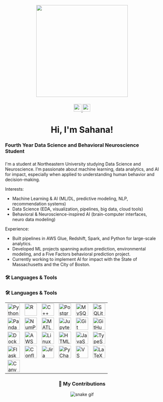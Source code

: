<div align="center">
  <img height="300" src="https://encrypted-tbn0.gstatic.com/images?q=tbn:ANd9GcTEf5OgidiJ0le7cG5XddbCzuV_xLJm6MBUuQ&s" />
</div>

###

<div align="center">
  <a href="https://www.linkedin.com/in/sahana-dhar/">
    <img src="https://img.shields.io/static/v1?message=LinkedIn&logo=linkedin&label=&color=0077B5&logoColor=white&style=for-the-badge" height="25" />
  </a>
  <a href="mailto:sahanadhar@outlook.com">
    <img src="https://img.shields.io/static/v1?message=Outlook&logo=microsoft-outlook&label=&color=0078D4&logoColor=white&style=for-the-badge" height="25" />
  </a>
</div>

###

<h1 align="center">Hi, I'm Sahana! </h1>

###

<h3 align="left"> Fourth Year Data Science and Behavioral Neuroscience Student</h3>

###

<p align="left">
I'm a student at Northeastern University studying Data Science and Neuroscience.  
I’m passionate about machine learning, data analytics, and AI for impact, especially when applied to understanding human behavior and decision-making.  

 Interests:  
- Machine Learning & AI (ML/DL, predictive modeling, NLP, recommendation systems)  
- Data Science (EDA, visualization, pipelines, big data, cloud tools)  
- Behavioral & Neuroscience-inspired AI (brain-computer interfaces, neuro data modeling)  

 Experience:  
- Built pipelines in AWS Glue, Redshift, Spark, and Python for large-scale analytics.  
- Developed ML projects spanning autism prediction, environmental modeling, and a Five Factors behavioral prediction project.  
- Currently working to implement AI for impact with the State of Massachusetts and the City of Boston.
</p>

###

<h3 align="left">🛠 Languages & Tools</h3>

### 🛠 Languages & Tools

<table>
  <tr>
    <td><img height="40" src="https://cdn.jsdelivr.net/gh/devicons/devicon/icons/python/python-original.svg" alt="Python"/></td>
    <td><img height="40" src="https://cdn.jsdelivr.net/gh/devicons/devicon/icons/r/r-original.svg" alt="R"/></td>
    <td><img height="40" src="https://cdn.jsdelivr.net/gh/devicons/devicon/icons/cplusplus/cplusplus-original.svg" alt="C++"/></td>
    <td><img height="40" src="https://cdn.jsdelivr.net/gh/devicons/devicon/icons/postgresql/postgresql-original.svg" alt="PostgreSQL"/></td>
    <td><img height="40" src="https://cdn.jsdelivr.net/gh/devicons/devicon/icons/mysql/mysql-original.svg" alt="MySQL"/></td>
    <td><img height="40" src="https://cdn.jsdelivr.net/gh/devicons/devicon/icons/sqlite/sqlite-original.svg" alt="SQLite"/></td>
  </tr>
  <tr>
    <td><img height="40" src="https://cdn.jsdelivr.net/gh/devicons/devicon/icons/pandas/pandas-original.svg" alt="Pandas"/></td>
    <td><img height="40" src="https://cdn.jsdelivr.net/gh/devicons/devicon/icons/numpy/numpy-original.svg" alt="NumPy"/></td>
    <td><img height="40" src="https://cdn.jsdelivr.net/gh/devicons/devicon/icons/matlab/matlab-original.svg" alt="MATLAB"/></td>
    <td><img height="40" src="https://cdn.jsdelivr.net/gh/devicons/devicon/icons/jupyter/jupyter-original.svg" alt="Jupyter"/></td>
    <td><img height="40" src="https://cdn.jsdelivr.net/gh/devicons/devicon/icons/git/git-original.svg" alt="Git"/></td>
    <td><img height="40" src="https://cdn.jsdelivr.net/gh/devicons/devicon/icons/github/github-original.svg" alt="GitHub"/></td>
  </tr>
  <tr>
    <td><img height="40" src="https://cdn.jsdelivr.net/gh/devicons/devicon/icons/docker/docker-original.svg" alt="Docker"/></td>
    <td><img height="40" src="https://cdn.jsdelivr.net/gh/devicons/devicon/icons/amazonwebservices/amazonwebservices-original-wordmark.svg" alt="AWS"/></td>
    <td><img height="40" src="https://cdn.jsdelivr.net/gh/devicons/devicon/icons/linux/linux-original.svg" alt="Linux"/></td>
    <td><img height="40" src="https://cdn.jsdelivr.net/gh/devicons/devicon/icons/html5/html5-original.svg" alt="HTML5"/></td>
    <td><img height="40" src="https://cdn.jsdelivr.net/gh/devicons/devicon/icons/javascript/javascript-original.svg" alt="JavaScript"/></td>
    <td><img height="40" src="https://cdn.jsdelivr.net/gh/devicons/devicon/icons/typescript/typescript-original.svg" alt="TypeScript"/></td>
  </tr>
  <tr>
    <td><img height="40" src="https://cdn.jsdelivr.net/gh/devicons/devicon/icons/flask/flask-original.svg" alt="Flask"/></td>
    <td><img height="40" src="https://cdn.jsdelivr.net/gh/devicons/devicon/icons/confluence/confluence-original.svg" alt="Confluence"/></td>
    <td><img height="40" src="https://cdn.jsdelivr.net/gh/devicons/devicon/icons/jira/jira-original.svg" alt="Jira"/></td>
    <td><img height="40" src="https://cdn.jsdelivr.net/gh/devicons/devicon/icons/pycharm/pycharm-original.svg" alt="PyCharm"/></td>
    <td><img height="40" src="https://cdn.jsdelivr.net/gh/devicons/devicon/icons/vscode/vscode-original.svg" alt="VS Code"/></td>
    <td><img height="40" src="https://cdn.jsdelivr.net/gh/devicons/devicon/icons/latex/latex-original.svg" alt="LaTeX"/></td>
  </tr>
  <tr>
    <td><img height="40" src="https://cdn.jsdelivr.net/gh/devicons/devicon/icons/canva/canva-original.svg" alt="Canva"/></td>
    <td></td><td></td><td></td><td></td><td></td>
  </tr>
</table>


<h3 align="center">🐍 My Contributions</h3>

<p align="center">
  <img src="https://github.com/sahana-dhar/sahana-dhar/blob/output/github-contribution-grid-snake.svg" alt="snake gif" />
</p>

